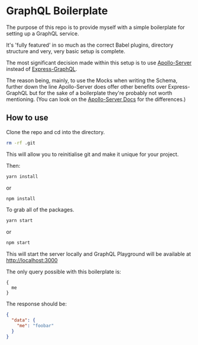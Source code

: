# GraphQL Boilerplate

The purpose of this repo is to provide myself with a simple boilerplate for setting up a GraphQL service.

It's 'fully featured' in so much as the correct Babel plugins, directory structure and very, very basic setup is complete.

The most significant decision made within this setup is to use [Apollo-Server](https://github.com/apollographql/apollo-server) instead of [Express-GraphQL](https://github.com/graphql/express-graphql).

The reason being, mainly, to use the Mocks when writing the Schema, further down the line Apollo-Server does offer other benefits over Express-GraphQL but for the sake of a boilerplate they're probably not worth mentioning. (You can look on the [Apollo-Server Docs](http://dev.apollodata.com/tools/apollo-server/index.html) for the differences.)

## How to use

Clone the repo and cd into the directory.

```bash
rm -rf .git
```

This will allow you to reinitialise git and make it unique for your project.

Then:

```bash
yarn install
```
or
```bash
npm install
```

To grab all of the packages.

```bash
yarn start
```

or

```bash
npm start
```

This will start the server locally and GraphQL Playground will be available at [http://localhost:3000](http://localhost:3000)

The only query possible with this boilerplate is:
```
{
  me
}
```

The response should be:
```json
{
  "data": {
    "me": "foobar"
  }
}
```

